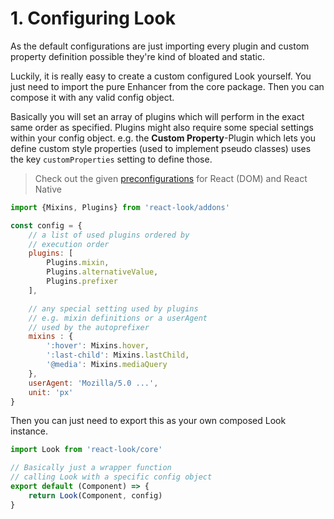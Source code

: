 # 1. Configuring Look
As the default configurations are just importing every plugin and custom property definition possible they're kind of bloated and static.

Luckily, it is really easy to create a custom configured Look yourself. You just need to import the pure Enhancer from the core package. Then you can compose it with any valid config object.

Basically you will set an array of plugins which will perform in the exact same order as specified.
Plugins might also require some special settings within your config object.
e.g. the **Custom Property**-Plugin which lets you define custom style properties (used to implement pseudo classes) uses the key `customProperties` setting to define those.

> Check out the given [preconfigurations](../../src/preconfig) for React (DOM) and React Native

```javascript
import {Mixins, Plugins} from 'react-look/addons'

const config = {
	// a list of used plugins ordered by
	// execution order
	plugins: [
		Plugins.mixin,
		Plugins.alternativeValue,
		Plugins.prefixer
	],

	// any special setting used by plugins
	// e.g. mixin definitions or a userAgent
	// used by the autoprefixer
	mixins : {
		':hover': Mixins.hover,
		':last-child': Mixins.lastChild,
		'@media': Mixins.mediaQuery
	},
	userAgent: 'Mozilla/5.0 ...',
	unit: 'px'
}
```

Then you can just need to export this as your own composed Look instance.

```javascript
import Look from 'react-look/core'

// Basically just a wrapper function
// calling Look with a specific config object
export default (Component) => {
	return Look(Component, config)
}
```
